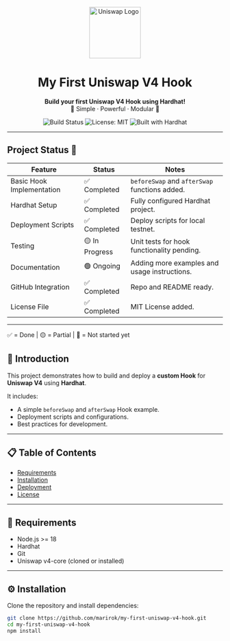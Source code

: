 <p align="center">
  <img src="https://raw.githubusercontent.com/trustwallet/assets/master/blockchains/ethereum/assets/0x1f9840a85d5aF5bf1D1762F925BDADdC4201F984/logo.png" alt="Uniswap Logo" width="120" />
</p>

<h1 align="center">My First Uniswap V4 Hook</h1>

<p align="center">
  <b>Build your first Uniswap V4 Hook using Hardhat!</b><br/>
  🚀 Simple · Powerful · Modular 🚀
</p>

<p align="center">
  <img src="https://img.shields.io/badge/Build-Passing-brightgreen" alt="Build Status"/>
  <img src="https://img.shields.io/badge/License-MIT-yellow.svg" alt="License: MIT"/>
  <img src="https://img.shields.io/badge/Built%20With-Hardhat-blue" alt="Built with Hardhat"/>
</p>

---
## Project Status 🚀

| Feature                  | Status         | Notes                                          |
|---------------------------|----------------|------------------------------------------------|
| Basic Hook Implementation | ✅ Completed    | `beforeSwap` and `afterSwap` functions added.  |
| Hardhat Setup             | ✅ Completed    | Fully configured Hardhat project.              |
| Deployment Scripts        | ✅ Completed    | Deploy scripts for local testnet.              |
| Testing                   | 🟡 In Progress  | Unit tests for hook functionality pending.     |
| Documentation             | 🟢 Ongoing      | Adding more examples and usage instructions.   |
| GitHub Integration        | ✅ Completed    | Repo and README ready.                         |
| License File              | ✅ Completed    | MIT License added.                             |

---

✅ = Done | 🟡 = Partial | 🔴 = Not started yet

## 📖 Introduction

This project demonstrates how to build and deploy a **custom Hook** for **Uniswap V4** using **Hardhat**.

It includes:
- A simple `beforeSwap` and `afterSwap` Hook example.
- Deployment scripts and configurations.
- Best practices for development.

---

## 📋 Table of Contents
- [Requirements](#requirements)
- [Installation](#installation)
- [Deployment](#deployment)
- [License](#license)

---

## 🚀 Requirements

- Node.js >= 18
- Hardhat
- Git
- Uniswap v4-core (cloned or installed)

---

## ⚙️ Installation

Clone the repository and install dependencies:

```bash
git clone https://github.com/marirok/my-first-uniswap-v4-hook.git
cd my-first-uniswap-v4-hook
npm install
